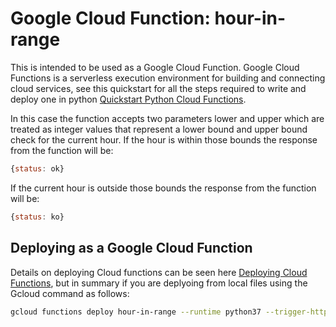 # Google Cloud Function: hour-in-range

This is intended to be used as a Google Cloud Function. Google Cloud Functions is a serverless execution environment for building and connecting cloud services, see this quickstart for all the steps required to write and deploy one in python [Quickstart Python Cloud Functions][1].

In this case the function accepts two parameters lower and upper which are treated as integer values that represent a lower bound and upper bound check for the current hour. If the hour is within those bounds the response from the function will be:

```javascript
{status: ok}
```

If the current hour is outside those bounds the response from the function will be:

```javascript
{status: ko}
```

## Deploying as a Google Cloud Function

Details on deploying Cloud functions can be seen here [Deploying Cloud Functions][2], but in summary if you are deplyoing from local files using the Gcloud command as follows:

```bash
gcloud functions deploy hour-in-range --runtime python37 --trigger-http
```

[1]: https://cloud.google.com/functions/docs/quickstart-python
[2]: https://cloud.google.com/functions/docs/deploying/
